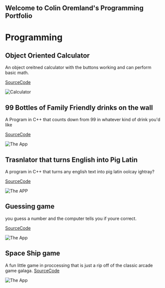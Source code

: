 ## Welcome to Colin Oremland's Programming Portfolio
###
# Programming  

## Object Oriented Calculator
An object oreitned calculator with the buttons working and can perform basic math.

[SourceCode](https://github.com/ColinOremland/ProgrammingPortfolio2019/tree/master/Calc/SourceCode "Source Code")

![Calculator](https://github.com/ColinOremland/ProgrammingPortfolio2019/blob/master/Calc/Screen%20Shot%202019-05-09%20at%201.07.42%20PM.png?raw=true "Calculator")

## 99 Bottles of Family Friendly drinks on the wall
A Program in C++ that counts down from 99 in whatever kind of drink you'd like

[SourceCode](https://github.com/ColinOremland/ProgrammingPortfolio2019/blob/master/99Bottles/99bottles.cpp "Source Code")

![The App](https://github.com/ColinOremland/ProgrammingPortfolio2019/blob/master/99Bottles/99Bottles%205_21_2019%201_31_47%20PM.png?raw=true "The App")

## Trasnlator that turns English into Pig Latin
A program in C++ that turns any english text into pig latin oolcay ightray?

[SourceCode](https://github.com/ColinOremland/ProgrammingPortfolio2019/blob/master/Piglatin/pigLatin.cpp "Source Code")

![The APP](https://github.com/ColinOremland/ProgrammingPortfolio2019/blob/master/Piglatin/pigstuff%205_21_2019%201_42_52%20PM.png?raw=true "The App")

## Guessing game
you guess a number and the computer tells you if youre correct.

[SourceCode](https://github.com/ColinOremland/ProgrammingPortfolio2019/tree/master/Guessinggame "Source Code")

![The App](https://github.com/ColinOremland/ProgrammingPortfolio2019/blob/master/Guessinggame/Select%20numberguessing%205_21_2019%201_53_41%20PM.png?raw=true "The App")

## Space Ship game
A fun little game in proccessing that is just a rip off of the classic arcade game galaga.
[SourceCode](https://github.com/ColinOremland/ProgrammingPortfolio2019/tree/master/SpaceShipGame "Source Code")

![The App](https://github.com/ColinOremland/ProgrammingPortfolio2019/blob/master/SpaceShipGame/Screen%20Shot%202019-05-21%20at%202.09.23%20PM.png?raw=true "The App")

